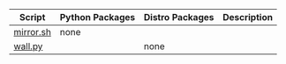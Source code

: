 | Script                 | Python Packages | Distro Packages | Description |
| -                      | -               | -               | -           |
|[mirror.sh](/mirror.sh) | none            |                 |             |
|[wall.py](/wall.py)     |                 | none            |             |
